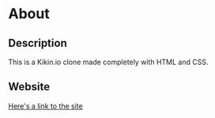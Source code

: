 # About
## Description
This is a Kikin.io clone made completely with HTML and CSS.
## Website
[Here's a link to the site](https://nishkarsh-varshney.github.io/Kikin-Project)
